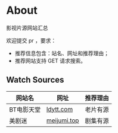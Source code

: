 # About

影视片源网站汇总

欢迎提交 pr ，要求：
- 推荐信息包含：站名、网址和推荐理由；
- 推荐网站支持 GET 请求搜索。

## Watch Sources

| 网站名 | 网址 | 推荐理由 |
| ------|------|---------- |
| BT电影天堂 | [ldytt.com](http://ldytt.com) | 老片有源 |
| 美剧迷 | [meijumi.top](https://www.meijumi.top) | 剧集有源 | 

